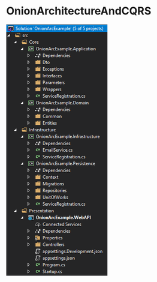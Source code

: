 # OnionArchitectureAndCQRS

![onion-architecture](https://github.com/dursunkatar/OnionArchitectureAndCQRS/blob/main/OnionArchitecture.png)

